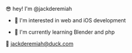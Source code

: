 

<!---
jackderemiah/jackderemiah is a ✨ special ✨ repository because its `README.md` (this file) appears on your GitHub profile.
You can click the Preview link to take a look at your changes.
--->

😎 hey! I'm @jackderemiah 

  - 🧪 I'm interested in web and iOS development 

  - 🌱 I'm currently learning Blender and php
  
  
  
📧 jackderemiah@duck.com



